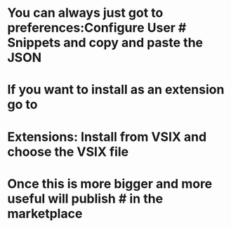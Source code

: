 # You can always just got to preferences:Configure User # Snippets and copy and paste the JSON
#
# If you want to install as an extension go to
# Extensions: Install from VSIX and choose the VSIX file
# Once this is more bigger and more useful will publish # in the marketplace